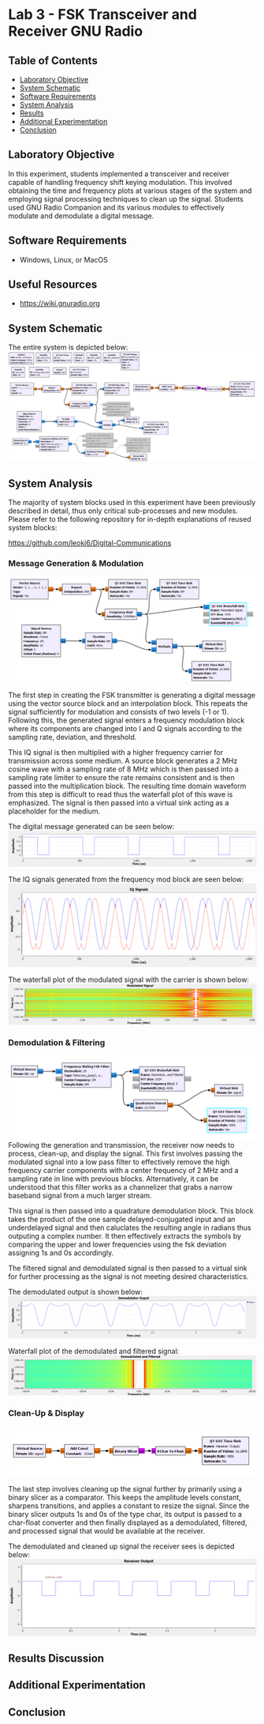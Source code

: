 # Lab 3 - FSK Transceiver and Receiver GNU Radio

## Table of Contents
- [Laboratory Objective](#laboratory-objective)
- [System Schematic](#system-schematic)
- [Software Requirements](#software-requirements)
- [System Analysis](#system-analysis)
- [Results](#results)
- [Additional Experimentation](#additional-experimentation)
- [Conclusion](#conclusion)

## Laboratory Objective
In this experiment, students implemented a transceiver and receiver capable of handling frequency shift keying modulation. This involved obtaining the time and frequency plots at various stages of the system and employing signal processing techniques to clean up the signal. Students used GNU Radio Companion and its various modules to effectively modulate and demodulate a digital message.

## Software Requirements
- Windows, Linux, or MacOS
  
## Useful Resources
- https://wiki.gnuradio.org
  
## System Schematic
The entire system is depicted below:
![image](https://github.com/leoki6/Digital-Communications/blob/main/L3_FSK_RECEIVER_TRANSMITTER/Figures/Sys_Diag.png)

## System Analysis
The majority of system blocks used in this experiment have been previously described in detail, thus only critical sub-processes and new modules. Please refer to the following repository for in-depth explanations of reused system blocks:

https://github.com/leoki6/Digital-Communications

### Message Generation & Modulation

![image](https://github.com/leoki6/Digital-Communications/blob/main/L3_FSK_RECEIVER_TRANSMITTER/Figures/Message_Gen_Modulation.png)

The first step in creating the FSK transmitter is generating a digital message using the vector source block and an interpolation block. This repeats the signal sufficiently for modulation and consists of two levels (-1 or 1). Following this, the generated signal enters a frequency modulation block where its components are changed into I and Q signals according to the sampling rate, deviation, and threshold. 

This IQ signal is then multiplied with a higher frequency carrier for transmission across some medium. A source block generates a 2 MHz cosine wave with a sampling rate of 8 MHz which is then passed into a sampling rate limiter to ensure the rate remains consistent and is then passed into the multiplication block. The resulting time domain waveform from this step is difficult to read thus the waterfall plot of this wave is emphasized. The signal is then passed into a virtual sink acting as a placeholder for the medium.

The digital message generated can be seen below:
![image](https://github.com/leoki6/Digital-Communications/blob/main/L3_FSK_RECEIVER_TRANSMITTER/Figures/Dig_Message.png)

The IQ signals generated from the frequency mod block are seen below:
![image](https://github.com/leoki6/Digital-Communications/blob/main/L3_FSK_RECEIVER_TRANSMITTER/Figures/IQ_Signals.png)

The waterfall plot of the modulated signal with the carrier is shown below:
![image](https://github.com/leoki6/Digital-Communications/blob/main/L3_FSK_RECEIVER_TRANSMITTER/Figures/Waterfall_Mod.png)

### Demodulation & Filtering
![image](https://github.com/leoki6/Digital-Communications/blob/main/L3_FSK_RECEIVER_TRANSMITTER/Figures/Demodulation_Filtering.png)
Following the generation and transmission, the receiver now needs to process, clean-up, and display the signal. This first involves passing the modulated signal into a low pass filter to effectively remove the high frequency carrier components with a center frequency of 2 MHz and a sampling rate in line with previous blocks. Alternatively, it can be understood that this filter works as a channelizer that grabs a narrow baseband signal from a much larger stream.

This signal is then passed into a quadrature demodulation block. This block takes the product of the one sample delayed-conjugated input and an underdelayed signal and then caluclates the resulting angle in radians thus outputing a complex number. It then effectively extracts the symbols by comparing the upper and lower frequencies using the fsk deviation assigning 1s and 0s accordingly.

The filtered signal and demodulated signal is then passed to a virtual sink for further processing as the signal is not meeting desired characteristics.

The demodulated output is shown below:
![image](https://github.com/leoki6/Digital-Communications/blob/main/L3_FSK_RECEIVER_TRANSMITTER/Figures/Demod_Output.png)

Waterfall plot of the demodulated and filtered signal:
![image](https://github.com/leoki6/Digital-Communications/blob/main/L3_FSK_RECEIVER_TRANSMITTER/Figures/Demod_Filtered.png)

### Clean-Up & Display
![image](https://github.com/leoki6/Digital-Communications/blob/main/L3_FSK_RECEIVER_TRANSMITTER/Figures/Conversion_Display.png)

The last step involves cleaning up the signal further by primarily using a binary slicer as a comparator. This keeps the amplitude levels constant, sharpens transitions, and applies a constant to resize the signal. Since the binary slicer outputs 1s and 0s of the type char, its output is passed to a char-float converter and then finally displayed as a demodulated, filtered, and processed signal that would be available at the receiver.

The demodulated and cleaned up signal the receiver sees is depicted below:
![image](https://github.com/leoki6/Digital-Communications/blob/main/L3_FSK_RECEIVER_TRANSMITTER/Figures/R_Output.png)


## Results Discussion

## Additional Experimentation

## Conclusion

